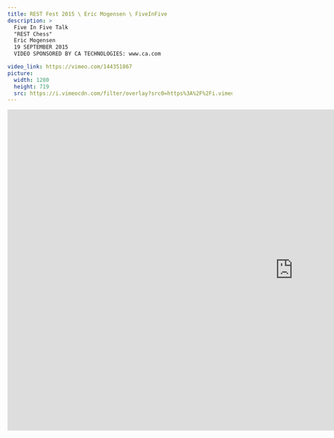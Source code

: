 ```yaml
---
title: REST Fest 2015 \ Eric Mogensen \ FiveInFive
description: >
  Five In Five Talk
  "REST Chess"
  Eric Mogensen
  19 SEPTEMBER 2015
  VIDEO SPONSORED BY CA TECHNOLOGIES: www.ca.com

video_link: https://vimeo.com/144351867
picture:
  width: 1280
  height: 719
  src: https://i.vimeocdn.com/filter/overlay?src0=https%3A%2F%2Fi.vimeocdn.com%2Fvideo%2F542173345_1280x719.jpg&src1=http%3A%2F%2Ff.vimeocdn.com%2Fp%2Fimages%2Fcrawler_play.png
---
```

<iframe src="https://player.vimeo.com/video/144351867?title=0&byline=0&portrait=0&badge=0&autopause=0&player_id=0" width="1280" height="720" frameborder="0" title="REST Fest 2015 \ Eric Mogensen \ FiveInFive" webkitallowfullscreen mozallowfullscreen allowfullscreen></iframe>